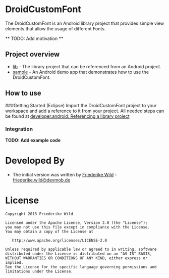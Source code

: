 DroidCustomFont
=============

The DroidCustomFont is an Android library project that provides simple view elements that allow the usage of different Fonts.

** TODO: Add motivation **

Project overview
----------------
* [lib](https://github.com/friederikewild/DroidCustomFont/tree/master/lib) - The library project that can be referenced from an Android project.
* [sample](https://github.com/friederikewild/DroidCustomFont/tree/master/sample) - An Android demo app that demonstrates how to use the DroidCustomFont.


How to use
----------


###Getting Started (Eclipse)
Import the DroidCustomFont project to your workspace and add a reference to it from your project. All needed steps can be found at [developer.android: Referencing a library project](https://developer.android.com/tools/projects/projects-eclipse.html#ReferencingLibraryProject)


### Integration

**TODO: Add example code**



Developed By
============

* The initial version was written by <a href="https://plus.google.com/117518039262793648233?rel=author">Friederike Wild</a> - <friederike.wild@devmob.de>


License
=======

    Copyright 2013 Friederike Wild

    Licensed under the Apache License, Version 2.0 (the "License");
    you may not use this file except in compliance with the License.
    You may obtain a copy of the License at

       http://www.apache.org/licenses/LICENSE-2.0

    Unless required by applicable law or agreed to in writing, software
    distributed under the License is distributed on an "AS IS" BASIS,
    WITHOUT WARRANTIES OR CONDITIONS OF ANY KIND, either express or implied.
    See the License for the specific language governing permissions and
    limitations under the License.
